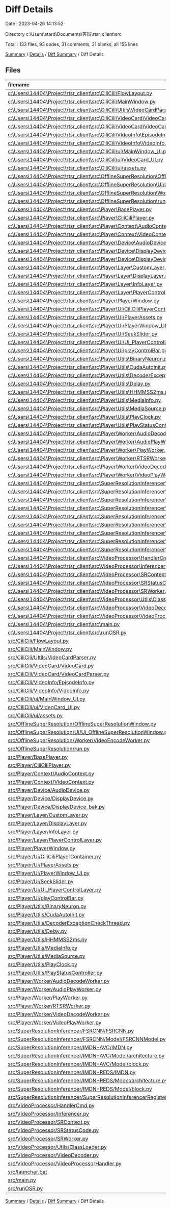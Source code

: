 # Diff Details

Date : 2023-04-26 14:13:52

Directory c:\\Users\\stard\\Documents\\答辩\\rtsr_client\\src

Total : 133 files,  93 codes, 31 comments, 31 blanks, all 155 lines

[Summary](results.md) / [Details](details.md) / [Diff Summary](diff.md) / Diff Details

## Files
| filename | language | code | comment | blank | total |
| :--- | :--- | ---: | ---: | ---: | ---: |
| [c:\Users\14404\Project\rtsr_client\src\CiliCili\FlowLayout.py](/c:%5CUsers%5C14404%5CProject%5Crtsr_client%5Csrc%5CCiliCili%5CFlowLayout.py) | Python | -130 | -18 | -29 | -177 |
| [c:\Users\14404\Project\rtsr_client\src\CiliCili\MainWindow.py](/c:%5CUsers%5C14404%5CProject%5Crtsr_client%5Csrc%5CCiliCili%5CMainWindow.py) | Python | -286 | -27 | -54 | -367 |
| [c:\Users\14404\Project\rtsr_client\src\CiliCili\UItils\VideoCardParser.py](/c:%5CUsers%5C14404%5CProject%5Crtsr_client%5Csrc%5CCiliCili%5CUItils%5CVideoCardParser.py) | Python | -3 | 0 | -4 | -7 |
| [c:\Users\14404\Project\rtsr_client\src\CiliCili\VideoCard\VideoCard.py](/c:%5CUsers%5C14404%5CProject%5Crtsr_client%5Csrc%5CCiliCili%5CVideoCard%5CVideoCard.py) | Python | -59 | -37 | -17 | -113 |
| [c:\Users\14404\Project\rtsr_client\src\CiliCili\VideoCard\VideoCardParser.py](/c:%5CUsers%5C14404%5CProject%5Crtsr_client%5Csrc%5CCiliCili%5CVideoCard%5CVideoCardParser.py) | Python | -86 | -55 | -17 | -158 |
| [c:\Users\14404\Project\rtsr_client\src\CiliCili\VideoInfo\EpisodeInfo.py](/c:%5CUsers%5C14404%5CProject%5Crtsr_client%5Csrc%5CCiliCili%5CVideoInfo%5CEpisodeInfo.py) | Python | -107 | -28 | -20 | -155 |
| [c:\Users\14404\Project\rtsr_client\src\CiliCili\VideoInfo\VideoInfo.py](/c:%5CUsers%5C14404%5CProject%5Crtsr_client%5Csrc%5CCiliCili%5CVideoInfo%5CVideoInfo.py) | Python | -109 | -28 | -19 | -156 |
| [c:\Users\14404\Project\rtsr_client\src\CiliCili\ui\MainWindow_UI.py](/c:%5CUsers%5C14404%5CProject%5Crtsr_client%5Csrc%5CCiliCili%5Cui%5CMainWindow_UI.py) | Python | -498 | -7 | -8 | -513 |
| [c:\Users\14404\Project\rtsr_client\src\CiliCili\ui\VideoCard_UI.py](/c:%5CUsers%5C14404%5CProject%5Crtsr_client%5Csrc%5CCiliCili%5Cui%5CVideoCard_UI.py) | Python | -109 | -8 | -8 | -125 |
| [c:\Users\14404\Project\rtsr_client\src\CiliCili\ui\assets.py](/c:%5CUsers%5C14404%5CProject%5Crtsr_client%5Csrc%5CCiliCili%5Cui%5Cassets.py) | Python | -636 | -6 | -11 | -653 |
| [c:\Users\14404\Project\rtsr_client\src\OfflineSuperResolution\OfflineSuperResolutionWindow.py](/c:%5CUsers%5C14404%5CProject%5Crtsr_client%5Csrc%5COfflineSuperResolution%5COfflineSuperResolutionWindow.py) | Python | -164 | -10 | -28 | -202 |
| [c:\Users\14404\Project\rtsr_client\src\OfflineSuperResolution\Ui\Ui_OfflineSuperResolutionWindow.py](/c:%5CUsers%5C14404%5CProject%5Crtsr_client%5Csrc%5COfflineSuperResolution%5CUi%5CUi_OfflineSuperResolutionWindow.py) | Python | -184 | -7 | -8 | -199 |
| [c:\Users\14404\Project\rtsr_client\src\OfflineSuperResolution\Worker\VideoEncodeWorker.py](/c:%5CUsers%5C14404%5CProject%5Crtsr_client%5Csrc%5COfflineSuperResolution%5CWorker%5CVideoEncodeWorker.py) | Python | -118 | -9 | -20 | -147 |
| [c:\Users\14404\Project\rtsr_client\src\OfflineSuperResolution\run.py](/c:%5CUsers%5C14404%5CProject%5Crtsr_client%5Csrc%5COfflineSuperResolution%5Crun.py) | Python | -36 | -3 | -9 | -48 |
| [c:\Users\14404\Project\rtsr_client\src\Player\BasePlayer.py](/c:%5CUsers%5C14404%5CProject%5Crtsr_client%5Csrc%5CPlayer%5CBasePlayer.py) | Python | -83 | -24 | -28 | -135 |
| [c:\Users\14404\Project\rtsr_client\src\Player\CiliCiliPlayer.py](/c:%5CUsers%5C14404%5CProject%5Crtsr_client%5Csrc%5CPlayer%5CCiliCiliPlayer.py) | Python | -100 | -30 | -31 | -161 |
| [c:\Users\14404\Project\rtsr_client\src\Player\Context\AudioContext.py](/c:%5CUsers%5C14404%5CProject%5Crtsr_client%5Csrc%5CPlayer%5CContext%5CAudioContext.py) | Python | -67 | -2 | -5 | -74 |
| [c:\Users\14404\Project\rtsr_client\src\Player\Context\VideoContext.py](/c:%5CUsers%5C14404%5CProject%5Crtsr_client%5Csrc%5CPlayer%5CContext%5CVideoContext.py) | Python | -85 | -1 | -13 | -99 |
| [c:\Users\14404\Project\rtsr_client\src\Player\Device\AudioDevice.py](/c:%5CUsers%5C14404%5CProject%5Crtsr_client%5Csrc%5CPlayer%5CDevice%5CAudioDevice.py) | Python | -14 | -21 | -12 | -47 |
| [c:\Users\14404\Project\rtsr_client\src\Player\Device\DisplayDevice.py](/c:%5CUsers%5C14404%5CProject%5Crtsr_client%5Csrc%5CPlayer%5CDevice%5CDisplayDevice.py) | Python | -192 | -79 | -34 | -305 |
| [c:\Users\14404\Project\rtsr_client\src\Player\Device\DisplayDevice_bak.py](/c:%5CUsers%5C14404%5CProject%5Crtsr_client%5Csrc%5CPlayer%5CDevice%5CDisplayDevice_bak.py) | Python | -271 | -208 | -84 | -563 |
| [c:\Users\14404\Project\rtsr_client\src\Player\Layer\CustomLayer.py](/c:%5CUsers%5C14404%5CProject%5Crtsr_client%5Csrc%5CPlayer%5CLayer%5CCustomLayer.py) | Python | 0 | 0 | -1 | -1 |
| [c:\Users\14404\Project\rtsr_client\src\Player\Layer\DisplayLayer.py](/c:%5CUsers%5C14404%5CProject%5Crtsr_client%5Csrc%5CPlayer%5CLayer%5CDisplayLayer.py) | Python | -56 | -18 | -16 | -90 |
| [c:\Users\14404\Project\rtsr_client\src\Player\Layer\InfoLayer.py](/c:%5CUsers%5C14404%5CProject%5Crtsr_client%5Csrc%5CPlayer%5CLayer%5CInfoLayer.py) | Python | 0 | 0 | -1 | -1 |
| [c:\Users\14404\Project\rtsr_client\src\Player\Layer\PlayerControlLayer.py](/c:%5CUsers%5C14404%5CProject%5Crtsr_client%5Csrc%5CPlayer%5CLayer%5CPlayerControlLayer.py) | Python | -128 | -14 | -38 | -180 |
| [c:\Users\14404\Project\rtsr_client\src\Player\PlayerWindow.py](/c:%5CUsers%5C14404%5CProject%5Crtsr_client%5Csrc%5CPlayer%5CPlayerWindow.py) | Python | -260 | -33 | -52 | -345 |
| [c:\Users\14404\Project\rtsr_client\src\Player\Ui\CiliCiliPlayerContainer.py](/c:%5CUsers%5C14404%5CProject%5Crtsr_client%5Csrc%5CPlayer%5CUi%5CCiliCiliPlayerContainer.py) | Python | -19 | -7 | -7 | -33 |
| [c:\Users\14404\Project\rtsr_client\src\Player\Ui\PlayerAssets.py](/c:%5CUsers%5C14404%5CProject%5Crtsr_client%5Csrc%5CPlayer%5CUi%5CPlayerAssets.py) | Python | -703 | -6 | -11 | -720 |
| [c:\Users\14404\Project\rtsr_client\src\Player\Ui\PlayerWindow_UI.py](/c:%5CUsers%5C14404%5CProject%5Crtsr_client%5Csrc%5CPlayer%5CUi%5CPlayerWindow_UI.py) | Python | -514 | -7 | -7 | -528 |
| [c:\Users\14404\Project\rtsr_client\src\Player\Ui\SeekSlider.py](/c:%5CUsers%5C14404%5CProject%5Crtsr_client%5Csrc%5CPlayer%5CUi%5CSeekSlider.py) | Python | -82 | -12 | -11 | -105 |
| [c:\Users\14404\Project\rtsr_client\src\Player\Ui\Ui_PlayerControlLayer.py](/c:%5CUsers%5C14404%5CProject%5Crtsr_client%5Csrc%5CPlayer%5CUi%5CUi_PlayerControlLayer.py) | Python | -334 | -7 | -8 | -349 |
| [c:\Users\14404\Project\rtsr_client\src\Player\Ui\playControlBar.py](/c:%5CUsers%5C14404%5CProject%5Crtsr_client%5Csrc%5CPlayer%5CUi%5CplayControlBar.py) | Python | -338 | -7 | -11 | -356 |
| [c:\Users\14404\Project\rtsr_client\src\Player\Utils\BinaryNeuron.py](/c:%5CUsers%5C14404%5CProject%5Crtsr_client%5Csrc%5CPlayer%5CUtils%5CBinaryNeuron.py) | Python | -36 | 0 | -8 | -44 |
| [c:\Users\14404\Project\rtsr_client\src\Player\Utils\CudaAutoInit.py](/c:%5CUsers%5C14404%5CProject%5Crtsr_client%5Csrc%5CPlayer%5CUtils%5CCudaAutoInit.py) | Python | -9 | 0 | -3 | -12 |
| [c:\Users\14404\Project\rtsr_client\src\Player\Utils\DecoderExceptionCheckThread.py](/c:%5CUsers%5C14404%5CProject%5Crtsr_client%5Csrc%5CPlayer%5CUtils%5CDecoderExceptionCheckThread.py) | Python | -24 | -2 | -3 | -29 |
| [c:\Users\14404\Project\rtsr_client\src\Player\Utils\Delay.py](/c:%5CUsers%5C14404%5CProject%5Crtsr_client%5Csrc%5CPlayer%5CUtils%5CDelay.py) | Python | -25 | -9 | -9 | -43 |
| [c:\Users\14404\Project\rtsr_client\src\Player\Utils\HHMMSS2ms.py](/c:%5CUsers%5C14404%5CProject%5Crtsr_client%5Csrc%5CPlayer%5CUtils%5CHHMMSS2ms.py) | Python | -9 | 0 | -2 | -11 |
| [c:\Users\14404\Project\rtsr_client\src\Player\Utils\MediaInfo.py](/c:%5CUsers%5C14404%5CProject%5Crtsr_client%5Csrc%5CPlayer%5CUtils%5CMediaInfo.py) | Python | -16 | 0 | -5 | -21 |
| [c:\Users\14404\Project\rtsr_client\src\Player\Utils\MediaSource.py](/c:%5CUsers%5C14404%5CProject%5Crtsr_client%5Csrc%5CPlayer%5CUtils%5CMediaSource.py) | Python | -63 | -10 | -18 | -91 |
| [c:\Users\14404\Project\rtsr_client\src\Player\Utils\PlayClock.py](/c:%5CUsers%5C14404%5CProject%5Crtsr_client%5Csrc%5CPlayer%5CUtils%5CPlayClock.py) | Python | -17 | 0 | -3 | -20 |
| [c:\Users\14404\Project\rtsr_client\src\Player\Utils\PlayStatusController.py](/c:%5CUsers%5C14404%5CProject%5Crtsr_client%5Csrc%5CPlayer%5CUtils%5CPlayStatusController.py) | Python | -63 | -12 | -11 | -86 |
| [c:\Users\14404\Project\rtsr_client\src\Player\Worker\AudioDecodeWorker.py](/c:%5CUsers%5C14404%5CProject%5Crtsr_client%5Csrc%5CPlayer%5CWorker%5CAudioDecodeWorker.py) | Python | -189 | -26 | -29 | -244 |
| [c:\Users\14404\Project\rtsr_client\src\Player\Worker\AudioPlayWorker.py](/c:%5CUsers%5C14404%5CProject%5Crtsr_client%5Csrc%5CPlayer%5CWorker%5CAudioPlayWorker.py) | Python | -97 | -12 | -25 | -134 |
| [c:\Users\14404\Project\rtsr_client\src\Player\Worker\PlayWorker.py](/c:%5CUsers%5C14404%5CProject%5Crtsr_client%5Csrc%5CPlayer%5CWorker%5CPlayWorker.py) | Python | -397 | -70 | -81 | -548 |
| [c:\Users\14404\Project\rtsr_client\src\Player\Worker\RTSRWorker.py](/c:%5CUsers%5C14404%5CProject%5Crtsr_client%5Csrc%5CPlayer%5CWorker%5CRTSRWorker.py) | Python | -44 | 0 | -12 | -56 |
| [c:\Users\14404\Project\rtsr_client\src\Player\Worker\VideoDecodeWorker.py](/c:%5CUsers%5C14404%5CProject%5Crtsr_client%5Csrc%5CPlayer%5CWorker%5CVideoDecodeWorker.py) | Python | -88 | -9 | -16 | -113 |
| [c:\Users\14404\Project\rtsr_client\src\Player\Worker\VideoPlayWorker.py](/c:%5CUsers%5C14404%5CProject%5Crtsr_client%5Csrc%5CPlayer%5CWorker%5CVideoPlayWorker.py) | Python | -177 | -26 | -36 | -239 |
| [c:\Users\14404\Project\rtsr_client\src\SuperResolutionInferencer\FSRCNN\FSRCNN.py](/c:%5CUsers%5C14404%5CProject%5Crtsr_client%5Csrc%5CSuperResolutionInferencer%5CFSRCNN%5CFSRCNN.py) | Python | -35 | -12 | -12 | -59 |
| [c:\Users\14404\Project\rtsr_client\src\SuperResolutionInferencer\FSRCNN\Model\FSRCNNModel.py](/c:%5CUsers%5C14404%5CProject%5Crtsr_client%5Csrc%5CSuperResolutionInferencer%5CFSRCNN%5CModel%5CFSRCNNModel.py) | Python | -33 | 0 | -5 | -38 |
| [c:\Users\14404\Project\rtsr_client\src\SuperResolutionInferencer\IMDN-AVC\IMDN.py](/c:%5CUsers%5C14404%5CProject%5Crtsr_client%5Csrc%5CSuperResolutionInferencer%5CIMDN-AVC%5CIMDN.py) | Python | -40 | -14 | -11 | -65 |
| [c:\Users\14404\Project\rtsr_client\src\SuperResolutionInferencer\IMDN-AVC\Model\architecture.py](/c:%5CUsers%5C14404%5CProject%5Crtsr_client%5Csrc%5CSuperResolutionInferencer%5CIMDN-AVC%5CModel%5Carchitecture.py) | Python | -110 | -4 | -39 | -153 |
| [c:\Users\14404\Project\rtsr_client\src\SuperResolutionInferencer\IMDN-AVC\Model\block.py](/c:%5CUsers%5C14404%5CProject%5Crtsr_client%5Csrc%5CSuperResolutionInferencer%5CIMDN-AVC%5CModel%5Cblock.py) | Python | -173 | -1 | -34 | -208 |
| [c:\Users\14404\Project\rtsr_client\src\SuperResolutionInferencer\IMDN-REDS\IMDN.py](/c:%5CUsers%5C14404%5CProject%5Crtsr_client%5Csrc%5CSuperResolutionInferencer%5CIMDN-REDS%5CIMDN.py) | Python | -40 | -14 | -11 | -65 |
| [c:\Users\14404\Project\rtsr_client\src\SuperResolutionInferencer\IMDN-REDS\Model\architecture.py](/c:%5CUsers%5C14404%5CProject%5Crtsr_client%5Csrc%5CSuperResolutionInferencer%5CIMDN-REDS%5CModel%5Carchitecture.py) | Python | -110 | -4 | -39 | -153 |
| [c:\Users\14404\Project\rtsr_client\src\SuperResolutionInferencer\IMDN-REDS\Model\block.py](/c:%5CUsers%5C14404%5CProject%5Crtsr_client%5Csrc%5CSuperResolutionInferencer%5CIMDN-REDS%5CModel%5Cblock.py) | Python | -173 | -1 | -34 | -208 |
| [c:\Users\14404\Project\rtsr_client\src\SuperResolutionInferencer\SuperResolutionInferencerRegister.json](/c:%5CUsers%5C14404%5CProject%5Crtsr_client%5Csrc%5CSuperResolutionInferencer%5CSuperResolutionInferencerRegister.json) | JSON | -15 | 0 | 0 | -15 |
| [c:\Users\14404\Project\rtsr_client\src\VideoProcessor\HandlerCmd.py](/c:%5CUsers%5C14404%5CProject%5Crtsr_client%5Csrc%5CVideoProcessor%5CHandlerCmd.py) | Python | -11 | 0 | -6 | -17 |
| [c:\Users\14404\Project\rtsr_client\src\VideoProcessor\Inferencer.py](/c:%5CUsers%5C14404%5CProject%5Crtsr_client%5Csrc%5CVideoProcessor%5CInferencer.py) | Python | -5 | -8 | -3 | -16 |
| [c:\Users\14404\Project\rtsr_client\src\VideoProcessor\SRContext.py](/c:%5CUsers%5C14404%5CProject%5Crtsr_client%5Csrc%5CVideoProcessor%5CSRContext.py) | Python | -11 | 0 | -4 | -15 |
| [c:\Users\14404\Project\rtsr_client\src\VideoProcessor\SRStatusCode.py](/c:%5CUsers%5C14404%5CProject%5Crtsr_client%5Csrc%5CVideoProcessor%5CSRStatusCode.py) | Python | -15 | 0 | -5 | -20 |
| [c:\Users\14404\Project\rtsr_client\src\VideoProcessor\SRWorker.py](/c:%5CUsers%5C14404%5CProject%5Crtsr_client%5Csrc%5CVideoProcessor%5CSRWorker.py) | Python | -36 | -3 | -7 | -46 |
| [c:\Users\14404\Project\rtsr_client\src\VideoProcessor\Utils\ClassLoader.py](/c:%5CUsers%5C14404%5CProject%5Crtsr_client%5Csrc%5CVideoProcessor%5CUtils%5CClassLoader.py) | Python | -4 | -1 | -1 | -6 |
| [c:\Users\14404\Project\rtsr_client\src\VideoProcessor\VideoDecoder.py](/c:%5CUsers%5C14404%5CProject%5Crtsr_client%5Csrc%5CVideoProcessor%5CVideoDecoder.py) | Python | -187 | -21 | -22 | -230 |
| [c:\Users\14404\Project\rtsr_client\src\VideoProcessor\VideoProcessorHandler.py](/c:%5CUsers%5C14404%5CProject%5Crtsr_client%5Csrc%5CVideoProcessor%5CVideoProcessorHandler.py) | Python | -105 | -30 | -29 | -164 |
| [c:\Users\14404\Project\rtsr_client\src\main.py](/c:%5CUsers%5C14404%5CProject%5Crtsr_client%5Csrc%5Cmain.py) | Python | -105 | -25 | -38 | -168 |
| [c:\Users\14404\Project\rtsr_client\src\runOSR.py](/c:%5CUsers%5C14404%5CProject%5Crtsr_client%5Csrc%5CrunOSR.py) | Python | -5 | 0 | -1 | -6 |
| [src/CiliCili/FlowLayout.py](/src/CiliCili/FlowLayout.py) | Python | 130 | 18 | 29 | 177 |
| [src/CiliCili/MainWindow.py](/src/CiliCili/MainWindow.py) | Python | 285 | 28 | 54 | 367 |
| [src/CiliCili/UItils/VideoCardParser.py](/src/CiliCili/UItils/VideoCardParser.py) | Python | 3 | 0 | 4 | 7 |
| [src/CiliCili/VideoCard/VideoCard.py](/src/CiliCili/VideoCard/VideoCard.py) | Python | 59 | 37 | 17 | 113 |
| [src/CiliCili/VideoCard/VideoCardParser.py](/src/CiliCili/VideoCard/VideoCardParser.py) | Python | 86 | 55 | 17 | 158 |
| [src/CiliCili/VideoInfo/EpisodeInfo.py](/src/CiliCili/VideoInfo/EpisodeInfo.py) | Python | 107 | 28 | 20 | 155 |
| [src/CiliCili/VideoInfo/VideoInfo.py](/src/CiliCili/VideoInfo/VideoInfo.py) | Python | 109 | 28 | 19 | 156 |
| [src/CiliCili/ui/MainWindow_UI.py](/src/CiliCili/ui/MainWindow_UI.py) | Python | 498 | 7 | 8 | 513 |
| [src/CiliCili/ui/VideoCard_UI.py](/src/CiliCili/ui/VideoCard_UI.py) | Python | 109 | 8 | 8 | 125 |
| [src/CiliCili/ui/assets.py](/src/CiliCili/ui/assets.py) | Python | 636 | 6 | 11 | 653 |
| [src/OfflineSuperResolution/OfflineSuperResolutionWindow.py](/src/OfflineSuperResolution/OfflineSuperResolutionWindow.py) | Python | 164 | 10 | 28 | 202 |
| [src/OfflineSuperResolution/Ui/Ui_OfflineSuperResolutionWindow.py](/src/OfflineSuperResolution/Ui/Ui_OfflineSuperResolutionWindow.py) | Python | 184 | 7 | 8 | 199 |
| [src/OfflineSuperResolution/Worker/VideoEncodeWorker.py](/src/OfflineSuperResolution/Worker/VideoEncodeWorker.py) | Python | 118 | 9 | 20 | 147 |
| [src/OfflineSuperResolution/run.py](/src/OfflineSuperResolution/run.py) | Python | 36 | 3 | 9 | 48 |
| [src/Player/BasePlayer.py](/src/Player/BasePlayer.py) | Python | 83 | 24 | 28 | 135 |
| [src/Player/CiliCiliPlayer.py](/src/Player/CiliCiliPlayer.py) | Python | 102 | 30 | 31 | 163 |
| [src/Player/Context/AudioContext.py](/src/Player/Context/AudioContext.py) | Python | 67 | 2 | 5 | 74 |
| [src/Player/Context/VideoContext.py](/src/Player/Context/VideoContext.py) | Python | 85 | 1 | 13 | 99 |
| [src/Player/Device/AudioDevice.py](/src/Player/Device/AudioDevice.py) | Python | 14 | 21 | 12 | 47 |
| [src/Player/Device/DisplayDevice.py](/src/Player/Device/DisplayDevice.py) | Python | 200 | 94 | 37 | 331 |
| [src/Player/Device/DisplayDevice_bak.py](/src/Player/Device/DisplayDevice_bak.py) | Python | 271 | 208 | 84 | 563 |
| [src/Player/Layer/CustomLayer.py](/src/Player/Layer/CustomLayer.py) | Python | 0 | 0 | 1 | 1 |
| [src/Player/Layer/DisplayLayer.py](/src/Player/Layer/DisplayLayer.py) | Python | 56 | 18 | 16 | 90 |
| [src/Player/Layer/InfoLayer.py](/src/Player/Layer/InfoLayer.py) | Python | 0 | 0 | 1 | 1 |
| [src/Player/Layer/PlayerControlLayer.py](/src/Player/Layer/PlayerControlLayer.py) | Python | 129 | 18 | 39 | 186 |
| [src/Player/PlayerWindow.py](/src/Player/PlayerWindow.py) | Python | 260 | 33 | 52 | 345 |
| [src/Player/Ui/CiliCiliPlayerContainer.py](/src/Player/Ui/CiliCiliPlayerContainer.py) | Python | 19 | 7 | 7 | 33 |
| [src/Player/Ui/PlayerAssets.py](/src/Player/Ui/PlayerAssets.py) | Python | 703 | 6 | 11 | 720 |
| [src/Player/Ui/PlayerWindow_UI.py](/src/Player/Ui/PlayerWindow_UI.py) | Python | 514 | 7 | 7 | 528 |
| [src/Player/Ui/SeekSlider.py](/src/Player/Ui/SeekSlider.py) | Python | 82 | 12 | 11 | 105 |
| [src/Player/Ui/Ui_PlayerControlLayer.py](/src/Player/Ui/Ui_PlayerControlLayer.py) | Python | 334 | 7 | 8 | 349 |
| [src/Player/Ui/playControlBar.py](/src/Player/Ui/playControlBar.py) | Python | 338 | 7 | 11 | 356 |
| [src/Player/Utils/BinaryNeuron.py](/src/Player/Utils/BinaryNeuron.py) | Python | 36 | 0 | 8 | 44 |
| [src/Player/Utils/CudaAutoInit.py](/src/Player/Utils/CudaAutoInit.py) | Python | 9 | 0 | 3 | 12 |
| [src/Player/Utils/DecoderExceptionCheckThread.py](/src/Player/Utils/DecoderExceptionCheckThread.py) | Python | 24 | 2 | 3 | 29 |
| [src/Player/Utils/Delay.py](/src/Player/Utils/Delay.py) | Python | 25 | 9 | 9 | 43 |
| [src/Player/Utils/HHMMSS2ms.py](/src/Player/Utils/HHMMSS2ms.py) | Python | 9 | 0 | 2 | 11 |
| [src/Player/Utils/MediaInfo.py](/src/Player/Utils/MediaInfo.py) | Python | 16 | 0 | 5 | 21 |
| [src/Player/Utils/MediaSource.py](/src/Player/Utils/MediaSource.py) | Python | 63 | 10 | 18 | 91 |
| [src/Player/Utils/PlayClock.py](/src/Player/Utils/PlayClock.py) | Python | 17 | 0 | 3 | 20 |
| [src/Player/Utils/PlayStatusController.py](/src/Player/Utils/PlayStatusController.py) | Python | 107 | 18 | 25 | 150 |
| [src/Player/Worker/AudioDecodeWorker.py](/src/Player/Worker/AudioDecodeWorker.py) | Python | 196 | 26 | 30 | 252 |
| [src/Player/Worker/AudioPlayWorker.py](/src/Player/Worker/AudioPlayWorker.py) | Python | 97 | 12 | 25 | 134 |
| [src/Player/Worker/PlayWorker.py](/src/Player/Worker/PlayWorker.py) | Python | 418 | 70 | 89 | 577 |
| [src/Player/Worker/RTSRWorker.py](/src/Player/Worker/RTSRWorker.py) | Python | 44 | 0 | 12 | 56 |
| [src/Player/Worker/VideoDecodeWorker.py](/src/Player/Worker/VideoDecodeWorker.py) | Python | 96 | 10 | 18 | 124 |
| [src/Player/Worker/VideoPlayWorker.py](/src/Player/Worker/VideoPlayWorker.py) | Python | 179 | 29 | 37 | 245 |
| [src/SuperResolutionInferencer/FSRCNN/FSRCNN.py](/src/SuperResolutionInferencer/FSRCNN/FSRCNN.py) | Python | 35 | 12 | 12 | 59 |
| [src/SuperResolutionInferencer/FSRCNN/Model/FSRCNNModel.py](/src/SuperResolutionInferencer/FSRCNN/Model/FSRCNNModel.py) | Python | 33 | 0 | 5 | 38 |
| [src/SuperResolutionInferencer/IMDN-AVC/IMDN.py](/src/SuperResolutionInferencer/IMDN-AVC/IMDN.py) | Python | 39 | 15 | 11 | 65 |
| [src/SuperResolutionInferencer/IMDN-AVC/Model/architecture.py](/src/SuperResolutionInferencer/IMDN-AVC/Model/architecture.py) | Python | 110 | 4 | 39 | 153 |
| [src/SuperResolutionInferencer/IMDN-AVC/Model/block.py](/src/SuperResolutionInferencer/IMDN-AVC/Model/block.py) | Python | 173 | 1 | 34 | 208 |
| [src/SuperResolutionInferencer/IMDN-REDS/IMDN.py](/src/SuperResolutionInferencer/IMDN-REDS/IMDN.py) | Python | 40 | 14 | 11 | 65 |
| [src/SuperResolutionInferencer/IMDN-REDS/Model/architecture.py](/src/SuperResolutionInferencer/IMDN-REDS/Model/architecture.py) | Python | 110 | 4 | 39 | 153 |
| [src/SuperResolutionInferencer/IMDN-REDS/Model/block.py](/src/SuperResolutionInferencer/IMDN-REDS/Model/block.py) | Python | 173 | 1 | 34 | 208 |
| [src/SuperResolutionInferencer/SuperResolutionInferencerRegister.json](/src/SuperResolutionInferencer/SuperResolutionInferencerRegister.json) | JSON | 15 | 0 | 0 | 15 |
| [src/VideoProcessor/HandlerCmd.py](/src/VideoProcessor/HandlerCmd.py) | Python | 11 | 0 | 6 | 17 |
| [src/VideoProcessor/Inferencer.py](/src/VideoProcessor/Inferencer.py) | Python | 5 | 8 | 3 | 16 |
| [src/VideoProcessor/SRContext.py](/src/VideoProcessor/SRContext.py) | Python | 11 | 0 | 4 | 15 |
| [src/VideoProcessor/SRStatusCode.py](/src/VideoProcessor/SRStatusCode.py) | Python | 15 | 0 | 5 | 20 |
| [src/VideoProcessor/SRWorker.py](/src/VideoProcessor/SRWorker.py) | Python | 36 | 3 | 7 | 46 |
| [src/VideoProcessor/Utils/ClassLoader.py](/src/VideoProcessor/Utils/ClassLoader.py) | Python | 4 | 1 | 1 | 6 |
| [src/VideoProcessor/VideoDecoder.py](/src/VideoProcessor/VideoDecoder.py) | Python | 187 | 21 | 22 | 230 |
| [src/VideoProcessor/VideoProcessorHandler.py](/src/VideoProcessor/VideoProcessorHandler.py) | Python | 105 | 30 | 29 | 164 |
| [src/launcher.bat](/src/launcher.bat) | Batch | 2 | 0 | 1 | 3 |
| [src/main.py](/src/main.py) | Python | 105 | 25 | 38 | 168 |
| [src/runOSR.py](/src/runOSR.py) | Python | 5 | 0 | 1 | 6 |

[Summary](results.md) / [Details](details.md) / [Diff Summary](diff.md) / Diff Details